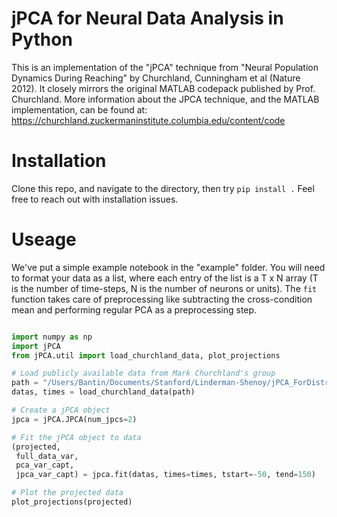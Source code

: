 # jPCA for Neural Data Analysis in Python
This is an implementation of the "jPCA" technique from "Neural Population Dynamics During Reaching" by Churchland, Cunningham et al (Nature 2012). It closely mirrors the original MATLAB codepack published by Prof. Churchland. More information about the JPCA technique, and the MATLAB implementation, can be found at: https://churchland.zuckermaninstitute.columbia.edu/content/code

# Installation
Clone this repo, and navigate to the directory, then try `pip install .` Feel free to reach out with installation issues.

# Useage
We've put a simple example notebook in the "example" folder. You will need to format your data as a list, where each entry of the list is a T x N array (T is the number of time-steps, N is the number of neurons or units). The `fit` function takes care of preprocessing like subtracting the cross-condition mean and performing regular PCA as a preprocessing step.

```python

import numpy as np
import jPCA
from jPCA.util import load_churchland_data, plot_projections

# Load publicly available data from Mark Churchland's group
path = "/Users/Bantin/Documents/Stanford/Linderman-Shenoy/jPCA_ForDistribution/exampleData.mat"
datas, times = load_churchland_data(path)

# Create a jPCA object
jpca = jPCA.JPCA(num_jpcs=2)

# Fit the jPCA object to data
(projected, 
 full_data_var,
 pca_var_capt,
 jpca_var_capt) = jpca.fit(datas, times=times, tstart=-50, tend=150)

# Plot the projected data
plot_projections(projected)
```
